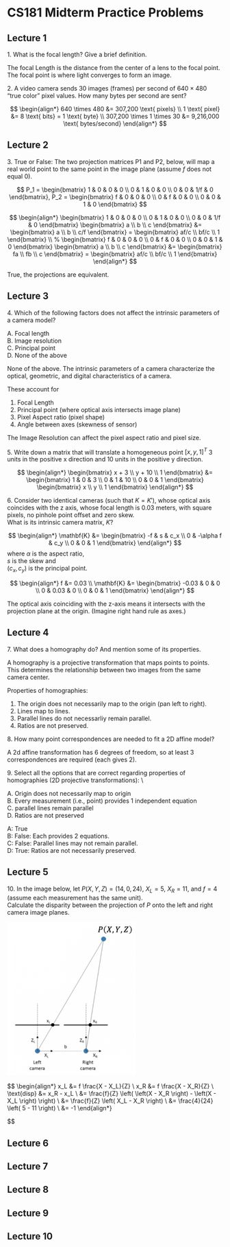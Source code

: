 # CS181 Midterm Practice Problems

## Lecture 1

1\. What is the focal length? Give a brief definition.

The focal Length is the distance from the
center of a lens to the focal point.
The focal point is where light
converges to form an image.

2\. A video camera sends 30 images (frames) per second of $640 \times 480$  
“true color” pixel values. How many bytes per second are sent?

$$
\begin{align*}
    640 \times 480 &= 307,200 \text{ pixels} \\
    1 \text{ pixel} &= 8 \text{ bits} = 1 \text{ byte} \\
    307,200 \times 1 \times 30 &= 9,216,000 \text{ bytes/second} 
\end{align*}
$$

## Lecture 2

3\. True or False: The two projection matrices P1 and P2, below, 
will map a real world point to the same point 
in the image plane (assume $f$ does not equal 0).

$$
    P_1 = \begin{bmatrix}
            1 & 0 & 0 & 0 \\
            0 & 1 & 0 & 0 \\
            0 & 0 & 1/f & 0
            \end{bmatrix},
    P_2 = \begin{bmatrix}
            f & 0 & 0 & 0 \\
            0 & f & 0 & 0 \\
            0 & 0 & 1 & 0
            \end{bmatrix}
$$

$$
\begin{align*}
    \begin{bmatrix}
        1 & 0 & 0 & 0 \\
        0 & 1 & 0 & 0 \\
        0 & 0 & 1/f & 0
    \end{bmatrix}
    \begin{bmatrix}
        a \\
        b \\
        c
    \end{bmatrix}
    &= \begin{bmatrix}
        a \\
        b \\
        c/f
    \end{bmatrix}
    = \begin{bmatrix}
        af/c \\
        bf/c \\
        1
    \end{bmatrix} \\
%
    \begin{bmatrix}
        f & 0 & 0 & 0 \\
        0 & f & 0 & 0 \\
        0 & 0 & 1 & 0
    \end{bmatrix}
    \begin{bmatrix}
        a \\
        b \\
        c
    \end{bmatrix}
    &= \begin{bmatrix}
        fa \\
        fb \\
        c
    \end{bmatrix}
    = \begin{bmatrix}
        af/c \\
        bf/c \\
        1
    \end{bmatrix}
\end{align*}
$$

True, the projections are equivalent. 

## Lecture 3

4\. Which of the following factors does not affect the intrinsic parameters of a camera model?

A. Focal length \
B. Image resolution \
C. Principal point \
D. None of the above

None of the above. The intrinsic parameters of a camera 
characterize the optical, geometric, and digital
characteristics of a camera.

These account for
1. Focal Length
2. Principal point (where optical axis intersects image plane)
3. Pixel Aspect ratio (pixel shape)
4. Angle between axes (skewness of sensor)

The Image Resolution can affect the pixel aspect ratio and pixel size.

5\. Write down a matrix that will translate a homogeneous point $[x, y, 1]^T$ 3 units in the positive x
direction and 10 units in the positive y direction.

$$
\begin{align*}
\begin{bmatrix}
    x + 3 \\
    y + 10 \\
    1
\end{bmatrix}
&= 
\begin{bmatrix}
    1 & 0 & 3 \\
    0 & 1 & 10 \\
    0 & 0 & 1
\end{bmatrix}
\begin{bmatrix}
    x \\
    y \\
    1
\end{bmatrix}
\end{align*}
$$

6\. Consider two identical cameras (such that $K=K'$), 
whose optical axis coincides with the z axis, 
whose focal length is 0.03 meters, with square pixels, 
no pinhole point offset and zero skew. \
What is its intrinsic camera matrix, $K$?

$$
\begin{align*}
    \mathbf{K} &=
    \begin{bmatrix}
        -f  & s         & c_x \\
        0   & -\alpha f & c_y \\
        0   & 0         & 1
    \end{bmatrix}
\end{align*}
$$
where $\alpha$ is the aspect ratio,\
$s$ is the skew and\
$(c_x, c_y)$ is the principal point.

$$
\begin{align*}
    f &= 0.03 \\
    \mathbf{K} &=
    \begin{bmatrix}
        -0.03  & 0     & 0 \\
        0   & 0.03 & 0 \\
        0   & 0         & 1
    \end{bmatrix}
\end{align*}
$$

The optical axis coinciding with the
z-axis means it intersects with the
projection plane at the origin. (Imagine right hand rule as axes.)

## Lecture 4

7\. What does a homography do? And mention some of its properties.

A homography is a projective transformation that
maps points to points. This determines the relationship
between two images from the same camera center.

Properties of homographies:
1. The origin does not necessarily map to the origin (pan left to right).
2. Lines map to lines.
3. Parallel lines do not necessarliy remain parallel.
4. Ratios are not preserved.

8\. How many point correspondences are needed to fit a 2D affine model?

A 2d affine transformation has 6 degrees of freedom,
so at least 3 correspondences are required (each gives 2).

9\. Select all the options that are correct 
regarding properties of homographies (2D projective transformations): \

A. Origin does not necessarily map to origin \
B. Every measurement (i.e., point) provides 1 independent equation \
C. parallel lines remain parallel \
D. Ratios are not preserved 

A: True \
B: False: Each provides 2 equations. \
C: False: Parallel lines may not remain parallel. \
D: True: Ratios are not necessarily preserved.

## Lecture 5

10\. In the image below, let $P(X, Y, Z) = (14, 0, 24)$, 
$X_L = 5$, $X_R = 11$, and $f = 4$
(assume each measurement has the same unit). \
Calculate the disparity between the projection of $P$ onto the
left and right camera image planes.

<img src="q5.png" width="300">

$$
\begin{align*}
    x_L &= f \frac{X - X_L}{Z} \\
    x_R &= f \frac{X - X_R}{Z} \\
    \text{disp} &= x_R - x_L \\
    &= \frac{f}{Z} 
    \left( \left(X - X_R \right) - \left(X - X_L \right) \right) \\
    &= \frac{f}{Z} \left( X_L - X_R  \right) \\
    &= \frac{4}{24} \left( 5 - 11  \right) \\
    &= -1
\end{align*}

$$

## Lecture 6



## Lecture 7


## Lecture 8


## Lecture 9


## Lecture 10